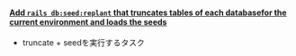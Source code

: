 #### [Add `rails db:seed:replant` that truncates tables of each databasefor the current environment and loads the seeds](https://github.com/rails/rails/pull/34779)

* truncate + seedを実行するタスク
